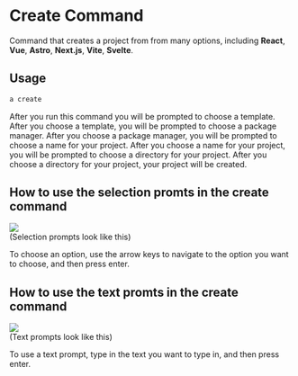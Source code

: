 # Create Command

Command that creates a project from from many options, including **React**, **Vue**, **Astro**, **Next.js**, **Vite**, **Svelte**.

## Usage

```bash
a create
```

After you run this command you will be prompted to choose a template. After you choose a template, you will be prompted to choose a package manager. After you choose a package manager, you will be prompted to choose a name for your project. After you choose a name for your project, you will be prompted to choose a directory for your project. After you choose a directory for your project, your project will be created.

## How to use the selection promts in the create command

![](https://i.ibb.co/2qSswHP/image.png)  
(Selection prompts look like this)

To choose an option, use the arrow keys to navigate to the option you want to choose, and then press enter.

## How to use the text promts in the create command

![](https://i.ibb.co/195jPRm/image.png)  
(Text prompts look like this)

To use a text prompt, type in the text you want to type in, and then press enter.
